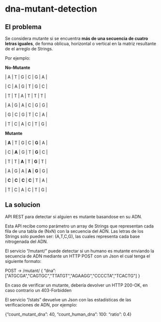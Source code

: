 # dna-mutant-detection

## El problema

Se considera mutante si se encuentra **más de una secuencia de cuatro letras
iguales**, de forma oblicua, horizontal o vertical en la matriz resultante de el arreglo de Strings.

Por ejemplo:

**No-Mutante**

| A | T | G | C | G | A |

| C | A | G | T | G | C |

| T | T | A | T | T | T |

| A | G | A | C | G | G |

| G | C | G | T | C | A |

| T | C | A | C | T | G |

**Mutante**

| **A** | T | G | C | **G** | A |

| C | **A** | G | T | **G** | C |

| T | T | **A** | T | **G** | T |

| A | G | A | **A** | **G** | G |

| **C** | **C** | **C** | **C** | T | A |

| T | C | A | C | T | G |

## La solucion

API REST para detectar si alguien es mutante basandose en su ADN.

Esta API recibe como parámetro un array de Strings que representan cada fila de una tabla
de (NxN) con la secuencia del ADN. Las letras de los Strings solo pueden ser: (A,T,C,G), las
cuales representa cada base nitrogenada del ADN.

El servicio “/mutant/” puede detectar si un humano es
mutante enviando la secuencia de ADN mediante un HTTP POST con un Json el cual tenga el
siguiente formato:

POST → /mutant/
{
“dna”:["ATGCGA","CAGTGC","TTATGT","AGAAGG","CCCCTA","TCACTG"]
}

En caso de verificar un mutante, debería devolver un HTTP 200-OK, en caso contrario un
403-Forbidden


El servicio  “/stats”  devuelve un Json con las estadísticas de las
verificaciones de ADN, por ejemplo: 

{“count_mutant_dna”: 40, “count_human_dna”: 100: “ratio”: 0.4}
